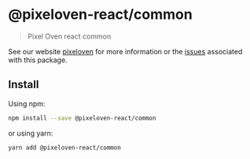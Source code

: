 # @pixeloven-react/common

> Pixel Oven react common

See our website [pixeloven](https://github.com/pixeloven/pixeloven) for more information or the [issues](https://github.com/pixeloven/pixeloven) associated with this package.

## Install

Using npm:

```sh
npm install --save @pixeloven-react/common
```

or using yarn:

```sh
yarn add @pixeloven-react/common
```